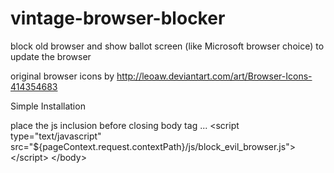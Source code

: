 vintage-browser-blocker
=======================

block old browser and show ballot screen (like Microsoft browser choice) to update the browser

original browser icons by http://leoaw.deviantart.com/art/Browser-Icons-414354683

Simple Installation 

place the js inclusion before closing body tag
...
&lt;script type="text/javascript" src="${pageContext.request.contextPath}/js/block_evil_browser.js"&gt;&lt;/script&gt;
&lt;/body&gt;
